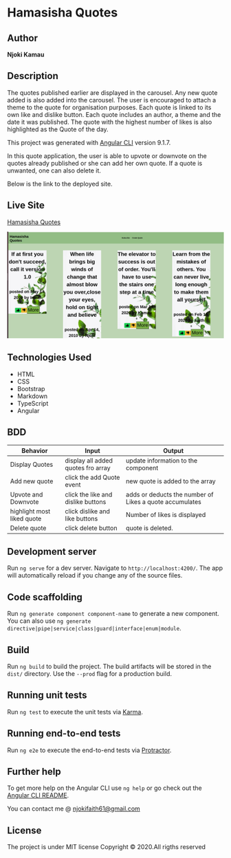 # Hamasisha Quotes

## Author

**Njoki Kamau**

## Description

The quotes published earlier are displayed in the carousel. Any new quote added is also added into the carousel. The user is encouraged to attach a theme to the quote for organisation purposes. Each quote is linked to its own like and dislike button. Each quote includes an author, a theme and the date it was published. The quote with the highest number of likes is also highlighted as the Quote of the day. 


This project was generated with [Angular CLI](https://github.com/angular/angular-cli) version 9.1.7.

In this quote application, the user is able to upvote or downvote on the quotes already published or she can add her own quote. If a quote is unwanted, one can also delete it. 

Below is the link to the deployed site.

## Live Site
[Hamasisha Quotes](https://njoki254.github.io/Quotes-App/.)

![screen shot of application](/src/assets/hamasisha.jpg)

## Technologies Used

- HTML 
- CSS
- Bootstrap
- Markdown
- TypeScript
- Angular

## BDD

|Behavior | Input| Output|   
|---------|------|-------|
|Display Quotes| display all added quotes fro array| update information to the component|
|Add new quote| click the add Quote event| new quote is added to the array|
|Upvote and Downvote| click the like and dislike buttons| adds or deducts the number of Likes a quote accumulates|
|highlight most liked quote| click dislike and like buttons|Number of likes is displayed|
|Delete quote| click delete button| quote is deleted.|




## Development server

Run `ng serve` for a dev server. Navigate to `http://localhost:4200/`. The app will automatically reload if you change any of the source files.

## Code scaffolding

Run `ng generate component component-name` to generate a new component. You can also use `ng generate directive|pipe|service|class|guard|interface|enum|module`.

## Build

Run `ng build` to build the project. The build artifacts will be stored in the `dist/` directory. Use the `--prod` flag for a production build.

## Running unit tests

Run `ng test` to execute the unit tests via [Karma](https://karma-runner.github.io).

## Running end-to-end tests

Run `ng e2e` to execute the end-to-end tests via [Protractor](http://www.protractortest.org/).

## Further help

To get more help on the Angular CLI use `ng help` or go check out the [Angular CLI README](https://github.com/angular/angular-cli/blob/master/README.md).

You can contact me @ njokifaith61@gmail.com

## License
The project is under MIT license Copyright © 2020.All rigths reserved